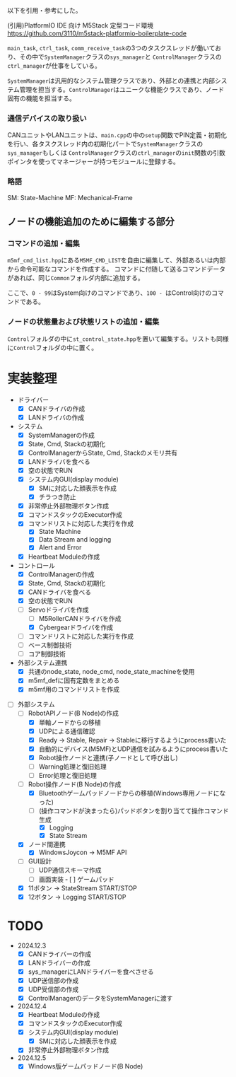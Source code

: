 

以下を引用・参考にした。

(引用)PlatformIO IDE 向け M5Stack 定型コード環境
https://github.com/3110/m5stack-platformio-boilerplate-code





`main_task`, `ctrl_task`, `comm_receive_task`の3つのタスクスレッドが働いており、その中で`SystemManager`クラスの`sys_manager`と
`ControlManager`クラスの`ctrl_manager`が仕事をしている。

`SystemManager`は汎用的なシステム管理クラスであり、外部との連携と内部システム管理を担当する。`ControlManager`はユニークな機能クラスであり、ノード固有の機能を担当する。

### 通信デバイスの取り扱い

CANユニットやLANユニットは、`main.cpp`の中の`setup`関数でPIN定義・初期化を行い、各タスクスレッド内の初期化パートで`SystemManager`クラスの`sys_manager`もしくは
`ControlManager`クラスの`ctrl_manager`の`init`関数の引数ポインタを使ってマネージャーが持つモジュールに登録する。

### 略語

SM: State-Machine
MF: Mechanical-Frame

## ノードの機能追加のために編集する部分

### コマンドの追加・編集

`m5mf_cmd_list.hpp`にある`M5MF_CMD_LIST`を自由に編集して、外部あるいは内部から命令可能なコマンドを作成する。
コマンドに付随して送るコマンドデータがあれば、同じ`Common`フォルダ内部に追加する。

ここで、`0 - 99`はSystem向けのコマンドであり、`100 - `はControl向けのコマンドである。

### ノードの状態量および状態リストの追加・編集

`Control`フォルダの中に`st_control_state.hpp`を置いて編集する。リストも同様に`Control`フォルダの中に置く。

# 実装整理

- ドライバー
  - [x] CANドライバの作成
  - [x] LANドライバの作成
- システム
  - [x] SystemManagerの作成
  - [x] State, Cmd, Stackの初期化
  - [x] ControlManagerからState, Cmd, Stackのメモリ共有
  - [x] LANドライバを食べる
  - [x] 空の状態でRUN
  - [x] システム内GUI(display module)
    - [x] SMに対応した顔表示を作成
    - [x] チラつき防止
  - [x] 非常停止外部物理ボタン作成
  - [x] コマンドスタックのExecutor作成
  - [x] コマンドリストに対応した実行を作成
    - [x] State Machine
    - [x] Data Stream and logging
    - [x] Alert and Error
  - [x] Heartbeat Moduleの作成
- コントロール
  - [x] ControlManagerの作成
  - [x] State, Cmd, Stackの初期化
  - [x] CANドライバを食べる
  - [x] 空の状態でRUN
  - [ ] Servoドライバを作成
    - [ ] M5RollerCANドライバを作成
    - [x] Cybergearドライバを作成
  - [ ] コマンドリストに対応した実行を作成
  - [ ] ベース制御技術
  - [ ] コア制御技術
- 外部システム連携
  - [x] 共通のnode_state, node_cmd, node_state_machineを使用
  - [x] m5mf_defに固有定数をまとめる
  - [x] m5mf用のコマンドリストを作成
- [ ] 外部システム
  - [ ] RobotAPIノード(B Node)の作成
    - [x] 単軸ノードからの移植
    - [x] UDPによる通信確認
    - [x] Ready -> Stable, Repair -> Stableに移行するようにprocess書いた
    - [x] 自動的にデバイス(M5MF)とUDP通信を試みるようにprocess書いた
    - [x] Robot操作ノードと連携(子ノードとして呼び出し)
    - [ ] Warning処理と復旧処理
    - [ ] Error処理と復旧処理
  - [ ] Robot操作ノード(B Node)の作成
    - [x] Bluetoothゲームパッドノードからの移植(Windows専用ノードになった)
    - [ ] (操作コマンドが決まったら)パッドボタンを割り当てて操作コマンド生成
      - [x] Logging
      - [x] State Stream
  - [x] ノード間連携
    - [x] WindowsJoycon -> M5MF API
  - [ ] GUI設計
    - [ ] UDP通信スキーマ作成
    - [ ] 画面実装
‐ [ ] ゲームパッド
  - [x] 11ボタン -> StateStream START/STOP
  - [x] 12ボタン -> Logging START/STOP

# TODO
- 2024.12.3
  - [x] CANドライバーの作成
  - [x] LANドライバーの作成
  - [x] sys_managerにLANドライバーを食べさせる
  - [x] UDP送信部の作成
  - [x] UDP受信部の作成
  - [x] ControlManagerのデータをSystemManagerに渡す
- 2024.12.4
  - [x] Heartbeat Moduleの作成
  - [x] コマンドスタックのExecutor作成
  - [x] システム内GUI(display module)
    - [x] SMに対応した顔表示を作成
  - [x] 非常停止外部物理ボタン作成
- 2024.12.5
  - [x] Windows版ゲームパッドノード(B Node)